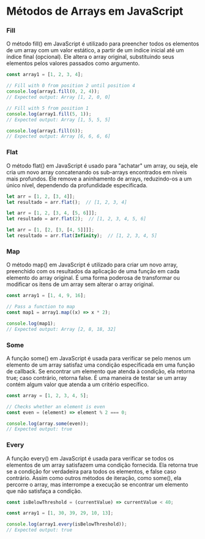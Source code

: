 # Métodos de Arrays em JavaScript

### Fill
O método fill() em JavaScript é utilizado para preencher todos os elementos de um array com um valor estático, a partir de um índice inicial até um índice final (opcional). Ele altera o array original, substituindo seus elementos pelos valores passados como argumento.

```js
const array1 = [1, 2, 3, 4];

// Fill with 0 from position 2 until position 4
console.log(array1.fill(0, 2, 4));
// Expected output: Array [1, 2, 0, 0]

// Fill with 5 from position 1
console.log(array1.fill(5, 1));
// Expected output: Array [1, 5, 5, 5]

console.log(array1.fill(6));
// Expected output: Array [6, 6, 6, 6]
```

### Flat

O método flat() em JavaScript é usado para "achatar" um array, ou seja, ele cria um novo array concatenando os sub-arrays encontrados em níveis mais profundos. Ele remove a aninhamento de arrays, reduzindo-os a um único nível, dependendo da profundidade especificada.

```js
let arr = [1, 2, [3, 4]];
let resultado = arr.flat();  // [1, 2, 3, 4]

let arr = [1, 2, [3, 4, [5, 6]]];
let resultado = arr.flat(2);  // [1, 2, 3, 4, 5, 6]

let arr = [1, [2, [3, [4, 5]]]];
let resultado = arr.flat(Infinity);  // [1, 2, 3, 4, 5]
```

### Map

O método map() em JavaScript é utilizado para criar um novo array, preenchido com os resultados da aplicação de uma função em cada elemento do array original. É uma forma poderosa de transformar ou modificar os itens de um array sem alterar o array original.

```js
const array1 = [1, 4, 9, 16];

// Pass a function to map
const map1 = array1.map((x) => x * 2);

console.log(map1);
// Expected output: Array [2, 8, 18, 32]
```

### Some

A função some() em JavaScript é usada para verificar se pelo menos um elemento de um array satisfaz uma condição especificada em uma função de callback. Se encontrar um elemento que atenda à condição, ela retorna true; caso contrário, retorna false. É uma maneira de testar se um array contém algum valor que atenda a um critério específico.

```js
const array = [1, 2, 3, 4, 5];

// Checks whether an element is even
const even = (element) => element % 2 === 0;

console.log(array.some(even));
// Expected output: true
```

### Every

A função every() em JavaScript é usada para verificar se todos os elementos de um array satisfazem uma condição fornecida. Ela retorna true se a condição for verdadeira para todos os elementos, e false caso contrário. Assim como outros métodos de iteração, como some(), ela percorre o array, mas interrompe a execução se encontrar um elemento que não satisfaça a condição.

```js
const isBelowThreshold = (currentValue) => currentValue < 40;

const array1 = [1, 30, 39, 29, 10, 13];

console.log(array1.every(isBelowThreshold));
// Expected output: true
```
